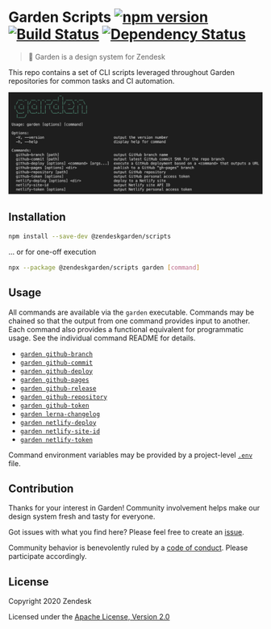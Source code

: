 # Garden Scripts [![npm version][npm version badge]][npm version link] [![Build Status][build status badge]][build status link] [![Dependency Status][dependency status badge]][dependency status link]<!-- markdownlint-disable -->

<!-- markdownlint-enable -->

[npm version badge]: https://flat.badgen.net/npm/v/@zendeskgarden/scripts
[npm version link]: https://www.npmjs.com/package/@zendeskgarden/scripts
[build status badge]: https://flat.badgen.net/circleci/github/zendeskgarden/scripts/master?label=build
[build status link]: https://circleci.com/gh/zendeskgarden/scripts/tree/master
[dependency status badge]: https://flat.badgen.net/david/dev/zendeskgarden/scripts?label=dependencies
[dependency status link]: https://david-dm.org/zendeskgarden/scripts?type=dev

> :seedling: Garden is a design system for Zendesk

This repo contains a set of CLI scripts leveraged throughout Garden
repositories for common tasks and CI automation.

![Garden CLI](.github/image.png)

## Installation

```sh
npm install --save-dev @zendeskgarden/scripts
```

... or for one-off execution

```sh
npx --package @zendeskgarden/scripts garden [command]
```

## Usage

All commands are available via the `garden` executable. Commands may be
chained so that the output from one command provides input to another. Each
command also provides a functional equivalent for programmatic usage. See
the individual command README for details.

- [`garden github-branch`](src/github/branch#readme)
- [`garden github-commit`](src/github/commit#readme)
- [`garden github-deploy`](src/github/deploy#readme)
- [`garden github-pages`](src/github/pages#readme)
- [`garden github-release`](src/github/release#readme)
- [`garden github-repository`](src/github/repository#readme)
- [`garden github-token`](src/github/token#readme)
- [`garden lerna-changelog`](src/lerna/changelog#readme)
- [`garden netlify-deploy`](src/netlify/deploy#readme)
- [`garden netlify-site-id`](src/netlify/site_id#readme)
- [`garden netlify-token`](src/netlify/token#readme)

Command environment variables may be provided by a project-level
[`.env`](https://www.npmjs.com/package/dotenv) file.

## Contribution

Thanks for your interest in Garden! Community involvement helps make our
design system fresh and tasty for everyone.

Got issues with what you find here? Please feel free to create an
[issue](https://github.com/zendeskgarden/scripts/issues/new).

Community behavior is benevolently ruled by a [code of
conduct](.github/CODE_OF_CONDUCT.md). Please participate accordingly.

## License

Copyright 2020 Zendesk

Licensed under the [Apache License, Version 2.0](LICENSE.md)
